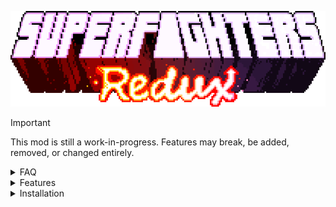 <p align="center"><img src="docs/Logo.gif" alt="Logo"/></p>

  > [!IMPORTANT]
> This mod is still a work-in-progress. Features may break, be added, removed, or changed entirely.

<details>
<summary>FAQ</summary>

## What is it?
SFR is an open source mod for [Superfighters Deluxe](https://mythologicinteractive.com/SuperfightersDeluxe). It adds new content and tweaks existing mechanics for a better game experience.

## Do you have devs consent?
Yes, we do. However read the full [license](https://github.com/Odex64/SFR/blob/master/LICENSE) for some clarification.

## I have some issues
Reach us through [Discord](https://discord.gg/UbbCs2kywd).

</details>


<details>
<summary>Features</summary>

## Skins
There are tons of new items and colors you can equip. Some of them even have a tertiary color.
![Skins Preview #1](docs/SkinsPreview1.gif)
![Skins Preview #2](docs/SkinsPreview2.gif)

## Weapons
There are over 40 new weapons and makeshifts, some of them with unique mechanics.
![Weapons](docs/Weapons.gif)

## Tiles
Unleash your creativity with a huge collection of new tiles and colors.
![Tiles](docs/Tiles.gif)

## Much more
There's new music, sounds, triggers, gore, increased slots, special items and whatnot.

</details>


<details>
<summary>Installation</summary>

## Download
You can download the latest version [here](https://github.com/Odex64/SFR/releases).

## Setup
1. Extract the downloaded archive in your `Superfighters Deluxe` folder (if you have a previous SFR installation, make sure to delete that).
2. Open steam and change `Superfighters Deluxe` launch options to `cmd /k "%command%\..\SFR.exe"`.

</details>
